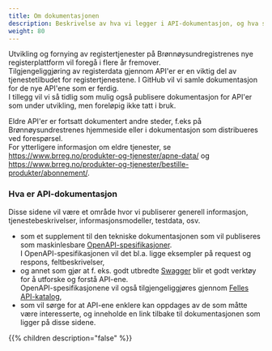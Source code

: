 ```yaml
---
title: Om dokumentasjonen
description: Beskrivelse av hva vi legger i API-dokumentasjon, og hva som kommer når
weight: 80
---
```


Utvikling og fornying av registertjenester på Brønnøysundregistrenes nye registerplattform vil foregå i flere år fremover.  
Tilgjengeliggjøring av registerdata gjennom API'er er en viktig del av tjenestetilbudet for registertjenestene. I GitHub vil vi samle dokumentasjon for de nye API'ene som er ferdig.  
I tillegg vil vi så tidlig som mulig også publisere dokumentasjon for API'er som under utvikling, men foreløpig ikke tatt i bruk.

Eldre API'er er fortsatt dokumentert andre steder, f.eks på Brønnøysundrestrenes hjemmeside eller i dokumentasjon som distribueres ved forespørsel.  
For ytterligere informasjon om eldre tjenester, se https://www.brreg.no/produkter-og-tjenester/apne-data/ og https://www.brreg.no/produkter-og-tjenester/bestille-produkter/abonnement/.  

### Hva er API-dokumentasjon

Disse sidene vil være et område hvor vi publiserer generell informasjon, tjenestebeskrivelser, informasjonsmodeller, testdata, osv.  
- som et supplement til den tekniske dokumentasjonen som vil publiseres som maskinlesbare [OpenAPI-spesifikasjoner](https://github.com/brreg/openAPI).  
I OpenAPI-spesifikasjonen vil det bl.a. ligge eksempler på request og respons, feltbeskrivelser,  
- og annet som gjør at f. eks. godt utbredte [Swagger](http://editor.swagger.io/) blir et godt verktøy for å utforske og forstå API-ene.  
OpenAPI-spesifikasjonene vil også tilgjengeliggjøres gjennom [Felles API-katalog](https://informasjonsforvaltning.github.io/felles-datakatalog/),  
- som vil sørge for at API-ene enklere kan oppdages av de som måtte være interesserte, og inneholde en link tilbake til dokumentasjonen som ligger på disse sidene.  


{{% children description="false" %}}

